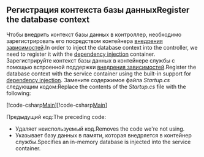 ## <a name="register-the-database-context"></a><span data-ttu-id="eca60-101">Регистрация контекста базы данных</span><span class="sxs-lookup"><span data-stu-id="eca60-101">Register the database context</span></span>

<span data-ttu-id="eca60-102">Чтобы внедрить контекст базы данных в контроллер, необходимо зарегистрировать его посредством контейнера [внедрения зависимостей](xref:fundamentals/dependency-injection).</span><span class="sxs-lookup"><span data-stu-id="eca60-102">In order to inject the database context into the controller, we need to register it with the [dependency injection](xref:fundamentals/dependency-injection) container.</span></span> <span data-ttu-id="eca60-103">Зарегистрируйте контекст базы данных в контейнере службы с помощью встроенной поддержки [внедрения зависимостей](xref:fundamentals/dependency-injection).</span><span class="sxs-lookup"><span data-stu-id="eca60-103">Register the database context with the service container using the built-in support for [dependency injection](xref:fundamentals/dependency-injection).</span></span> <span data-ttu-id="eca60-104">Замените содержимое файла *Startup.cs* следующим кодом:</span><span class="sxs-lookup"><span data-stu-id="eca60-104">Replace the contents of the *Startup.cs* file with the following:</span></span>

<span data-ttu-id="eca60-105">[!code-csharp[Main](../../tutorials/first-web-api/sample/TodoApi/Startup.cs?highlight=2,4,12)]</span><span class="sxs-lookup"><span data-stu-id="eca60-105">[!code-csharp[Main](../../tutorials/first-web-api/sample/TodoApi/Startup.cs?highlight=2,4,12)]</span></span>

<span data-ttu-id="eca60-106">Предыдущий код:</span><span class="sxs-lookup"><span data-stu-id="eca60-106">The preceding code:</span></span>

* <span data-ttu-id="eca60-107">Удаляет неиспользуемый код.</span><span class="sxs-lookup"><span data-stu-id="eca60-107">Removes the code we're not using.</span></span>
* <span data-ttu-id="eca60-108">Указывает базу данных в памяти, которая внедряется в контейнер службы.</span><span class="sxs-lookup"><span data-stu-id="eca60-108">Specifies an in-memory database is injected into the service container.</span></span>
